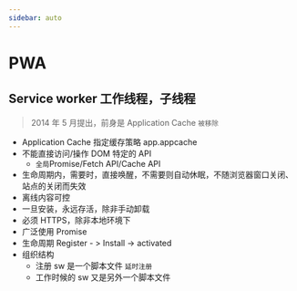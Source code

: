 ```yaml
---
sidebar: auto
---
```


# PWA

## Service worker 工作线程，子线程

> 2014 年 5 月提出，前身是 Application Cache `被移除`

- Application Cache 指定缓存策略 app.appcache
- 不能直接访问/操作 DOM 特定的 API
  - `全局`Promise/Fetch API/Cache API
- 生命周期内，需要时，直接唤醒，不需要则自动休眠，不随浏览器窗口关闭、站点的关闭而失效
- 离线内容可控
- 一旦安装，永远存活，除非手动卸载
- 必须 HTTPS，除非本地环境下
- 广泛使用 Promise
- 生命周期
  Register - > Install -> activated
- 组织结构
  - 注册 sw 是一个脚本文件 `延时注册`
  - 工作时候的 sw 又是另外一个脚本文件
